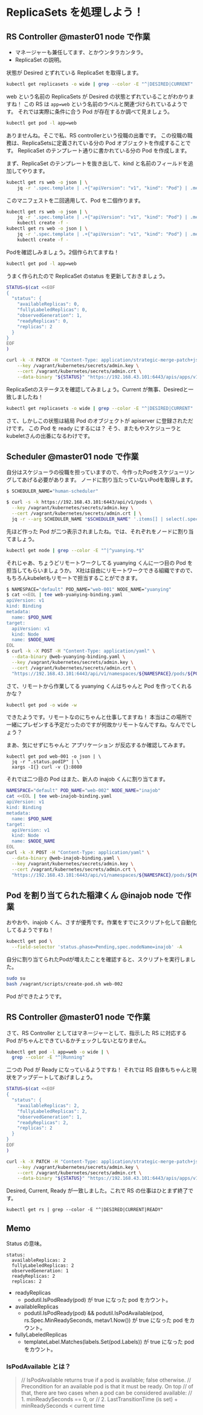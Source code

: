 # ReplicaSets を処理しよう！

## RS Controller @master01 node で作業

-   マネージャーも兼任してます、とかウンタラカンタラ。
-   ReplicaSet の説明。

状態が Desired とずれている ReplicaSet を取得します。

```bash
kubectl get replicasets -o wide | grep --color -E "^|DESIRED|CURRENT"
```

web という名前の ReplicaSets が Desired の状態とずれていることがわかりますね！
この RS は `app=web` という名前のラベルと関連づけられているようです。
それでは実際に条件に合う Pod が存在するか調べて見ましょう。

```bash
kubectl get pod -l app=web
```

ありませんね。そこで私、RS controllerという役職の出番です。
この役職の職務は、ReplicaSetsに定義されている分の Pod オブジェクトを作成することです。
ReplicaSet のテンプレート通りに書かれている分の Pod を作成します。

まず、ReplicaSet のテンプレートを抜き出して、kind と名前のフィールドを追加してやります。

```bash
kubectl get rs web -o json | \
    jq -r '.spec.template | .+{"apiVersion": "v1", "kind": "Pod"} | .metadata |= .+ {"name": "web-001"}'
```

このマニフェストを二回適用して、Pod を二個作ります。

```bash
kubectl get rs web -o json | \
    jq -r '.spec.template | .+{"apiVersion": "v1", "kind": "Pod"} | .metadata |= .+ {"name": "web-001"}' | \
    kubectl create -f -
kubectl get rs web -o json | \
    jq -r '.spec.template | .+{"apiVersion": "v1", "kind": "Pod"} | .metadata |= .+ {"name": "web-002"}' | \
    kubectl create -f -
```

Podを確認しみましょう。2個作られてますね！

```bash
kubectl get pod -l app=web
```

うまく作られたので ReplicaSet のstatus を更新しておきましょう。

```bash
STATUS=$(cat <<EOF
{
  "status": {
    "availableReplicas": 0,
    "fullyLabeledReplicas": 0,
    "observedGeneration": 1,
    "readyReplicas": 0,
    "replicas": 2
  }
}
EOF
)
```

```bash
curl -k -X PATCH -H "Content-Type: application/strategic-merge-patch+json" \
    --key /vagrant/kubernetes/secrets/admin.key \
    --cert /vagrant/kubernetes/secrets/admin.crt \
    --data-binary "${STATUS}" "https://192.168.43.101:6443/apis/apps/v1/namespaces/default/replicasets/web/status"
```

ReplicaSetのステータスを確認してみましょう。Current が無事、Desiredと一致しましたね！

```bash
kubectl get replicasets -o wide | grep --color -E "^|DESIRED|CURRENT"
```

さて、しかしこの状態は結局 Pod のオブジェクトが apiserver に登録されただけです。
この Pod を ready にするには？
そう、またもやスケジューラとkubeletさんの出番になるわけです。

## Scheduler @master01 node で作業

自分はスケジューラの役職を担っていますので、今作ったPodをスケジューリングしてあげる必要があります。
ノードに割り当たっていないPodを取得します。

```bash
$ SCHEDULER_NAME="human-scheduler"
```

```bash
$ curl -s -k https://192.168.43.101:6443/api/v1/pods \
  --key /vagrant/kubernetes/secrets/admin.key \
  --cert /vagrant/kubernetes/secrets/admin.crt | \
  jq -r --arg SCHEDULER_NAME "$SCHEDULER_NAME" '.items[] | select(.spec.schedulerName == $SCHEDULER_NAME) | select(.spec.nodeName == null) | .metadata.namespace+"/"+.metadata.name'
```

先ほど作った Pod が二つ表示されましたね。では、それぞれをノードに割り当てましょう。

```bash
kubectl get node | grep --color -E "^|^yuanying.*$"
```

それじゃあ、ちょうどリモートワークしてる yuanying くんに一つ目の Pod を担当してもらいましょうか。
X社は自由にリモートワークできる組織ですので、もちろんkubeletもリモートで担当することができます。

```bash
$ NAMESPACE="default" POD_NAME="web-001" NODE_NAME="yuanying"
$ cat <<EOL | tee web-yuanying-binding.yaml
apiVersion: v1
kind: Binding
metadata:
  name: $POD_NAME
target:
  apiVersion: v1
  kind: Node
  name: $NODE_NAME
EOL
$ curl -k -X POST -H "Content-Type: application/yaml" \
  --data-binary @web-yuanying-binding.yaml \
  --key /vagrant/kubernetes/secrets/admin.key \
  --cert /vagrant/kubernetes/secrets/admin.crt \
  "https://192.168.43.101:6443/api/v1/namespaces/${NAMESPACE}/pods/${POD_NAME}/binding"
```

さて、リモートから作業してる yuanying くんはちゃんと Pod を作ってくれるかな？

```bash
kubectl get pod -o wide -w
```

できたようです。リモートなのにちゃんと仕事してますね！
本当はこの場所で一緒にプレゼンする予定だったのですが何故かリモートなんですね。なんででしょう？

まあ、気にせずにちゃんと アプリケーション が反応するか確認してみます。

```
kubectl get pod web-001 -o json | \
  jq -r ".status.podIP" | \
  xargs -I{} curl -v {}:8080
```

それでは二つ目の Pod はまた、新人の inajob くんに割り当てます。

```bash
NAMESPACE="default" POD_NAME="web-002" NODE_NAME="inajob"
cat <<EOL | tee web-inajob-binding.yaml
apiVersion: v1
kind: Binding
metadata:
  name: $POD_NAME
target:
  apiVersion: v1
  kind: Node
  name: $NODE_NAME
EOL
curl -k -X POST -H "Content-Type: application/yaml" \
  --data-binary @web-inajob-binding.yaml \
  --key /vagrant/kubernetes/secrets/admin.key \
  --cert /vagrant/kubernetes/secrets/admin.crt \
  "https://192.168.43.101:6443/api/v1/namespaces/${NAMESPACE}/pods/${POD_NAME}/binding"
```

## Pod を割り当てられた稲津くん @inajob node で作業

おやおや、inajob くん、さすが優秀です。作業をすでにスクリプト化して自動化してるようですね！

```bash
kubectl get pod \
  --field-selector 'status.phase=Pending,spec.nodeName=inajob' -A
```

自分に割り当てられたPodが増えたことを確認すると、スクリプトを実行しました。

```bash
sudo su
bash /vagrant/scripts/create-pod.sh web-002
```

Pod ができたようです。

## RS Controller @master01 node で作業

さて、RS Controller としてはマネージャーとして、指示した RS に対応する Pod がちゃんとできているかチェックしないとなりません。

```bash
kubectl get pod -l app=web -o wide | \
  grep --color -E "^|Running"
```

二つの Pod が Ready になっているようですね！
それでは RS 自体もちゃんと現状をアップデートしてあげましょう。

```bash
STATUS=$(cat <<EOF
{
  "status": {
    "availableReplicas": 2,
    "fullyLabeledReplicas": 2,
    "observedGeneration": 1,
    "readyReplicas": 2,
    "replicas": 2
  }
}
EOF
)
```

```bash
curl -k -X PATCH -H "Content-Type: application/strategic-merge-patch+json" \
    --key /vagrant/kubernetes/secrets/admin.key \
    --cert /vagrant/kubernetes/secrets/admin.crt \
    --data-binary "${STATUS}" "https://192.168.43.101:6443/apis/apps/v1/namespaces/default/replicasets/web/status"
```

Desired, Current, Ready が一致しました。これで RS の仕事はひとまず終了です。

```
kubectl get rs | grep --color -E "^|DESIRED|CURRENT|READY"
```

## Memo

Status の意味。

```
status:
  availableReplicas: 2
  fullyLabeledReplicas: 2
  observedGeneration: 1
  readyReplicas: 2
  replicas: 2
```

-   readyReplicas
    -   podutil.IsPodReady(pod) が true になった pod をカウント。
-   availableReplicas
    -   podutil.IsPodReady(pod) && podutil.IsPodAvailable(pod, rs.Spec.MinReadySeconds, metav1.Now()) が true になった pod をカウント。
-   fullyLabeledReplicas
    -   templateLabel.Matches(labels.Set(pod.Labels)) が true になった pod をカウント。

### IsPodAvailable とは？

> // IsPodAvailable returns true if a pod is available; false otherwise.
> // Precondition for an available pod is that it must be ready. On top
> // of that, there are two cases when a pod can be considered available:
> // 1. minReadySeconds == 0, or
> // 2. LastTransitionTime (is set) + minReadySeconds < current time
